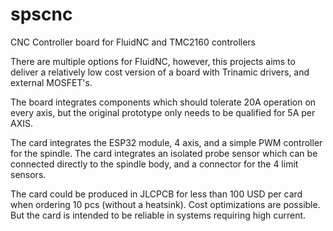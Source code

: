 # spscnc
CNC Controller board for FluidNC and TMC2160 controllers

There are multiple options for FluidNC, however, this projects aims to
deliver a relatively low cost version of a board with Trinamic drivers, and external MOSFET's.

The board integrates components which should tolerate 20A operation on every axis, but the original prototype only needs to be qualified for 5A per AXIS.

The card integrates the ESP32 module, 4 axis, and a simple PWM controller for the spindle. The card integrates an isolated probe sensor which can be connected directly to the spindle body, and a connector for the 4 limit sensors.

The card could be produced in JLCPCB for less than 100 USD per card when ordering 10 pcs (without a heatsink). Cost optimizations are possible. But the card is intended to be reliable in systems requiring high current.

[](pcb.render.1.0.0.png)